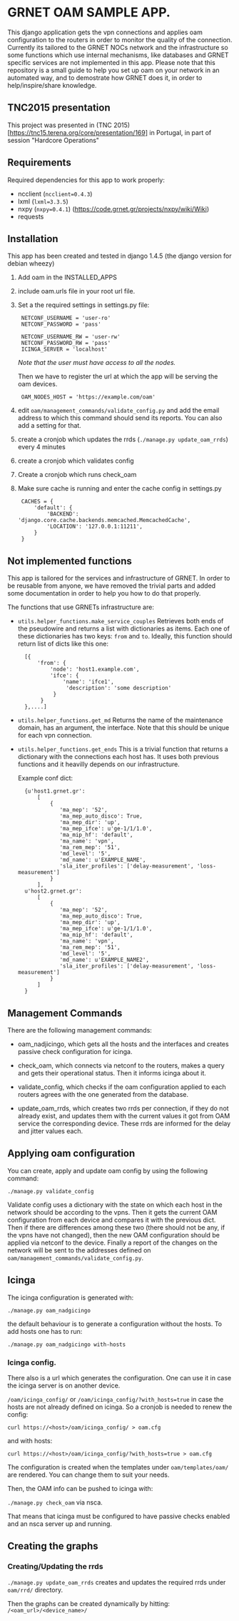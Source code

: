 # GRNET OAM SAMPLE APP.
This django application gets the vpn connections and applies oam configuration
to the routers in order to monitor the quality of the connection. Currently its
tailored to the GRNET NOCs network and the infrastructure so some functions which
use internal mechanisms, like databases and GRNET specific services are not
implemented in this app. Please note that this repository is a small guide to help you
set up oam on your network in an automated way, and to demostrate how GRNET does it, in order
to help/inspire/share knowledge.


## TNC2015 presentation
This project was presented in (TNC 2015)[https://tnc15.terena.org/core/presentation/169] in Portugal, in part of
session "Hardcore Operations"

## Requirements
Required dependencies for this app to work properly:
 - ncclient (`ncclient=0.4.3`)
 - lxml (`lxml=3.3.5`)
 - nxpy (`nxpy=0.4.1`) (https://code.grnet.gr/projects/nxpy/wiki/Wiki)
 - requests

## Installation
This app has been created and tested in django 1.4.5 (the django version for debian wheezy)

1. Add oam in the INSTALLED_APPS
3. include oam.urls file in your root url file.
4. Set a the required settings in settings.py file:

		NETCONF_USERNAME = 'user-ro'
		NETCONF_PASSWORD = 'pass'

		NETCONF_USERNAME_RW = 'user-rw'
		NETCONF_PASSWORD_RW = 'pass'
		ICINGA_SERVER = 'localhost'


	*Note that the user must have access to all the nodes.*

	Then we have to register the url at which the app will be serving the oam devices.

		OAM_NODES_HOST = 'https://example.com/oam'

5. edit `oam/management_commands/validate_config.py` and add the email address to which this command should send its reports. You can also add a setting for that.
6. create a cronjob which updates the rrds (`./manage.py update_oam_rrds`) every 4 minutes
7. create a cronjob which validates config
8. Create a cronjob which runs check_oam
9. Make sure cache is running and enter the cache config in settings.py

		CACHES = {
		    'default': {
		        'BACKEND': 'django.core.cache.backends.memcached.MemcachedCache',
		        'LOCATION': '127.0.0.1:11211',
		    }
		}

## Not implemented functions
This app is tailored for the services and infrastructure of GRNET.
In order to be reusable from anyone, we have removed the trivial parts and added
some documentation in order to help you how to do that properly.

The functions that use GRNETs infrastructure are:

- `utils.helper_functions.make_service_couples`
	Retrieves both ends of the pseudowire and returns a list with dictionaries
	as items. Each one of these dictionaries has two keys: `from` and `to`.
	Ideally, this function should return list of dicts like this one:

	    [{
	        'from': {
	            'node': 'host1.example.com',
	            'ifce': {
	                'name': 'ifce1',
	                 'description': 'some description'
	             }
	         }
	    },....]


- `utils.helper_functions.get_md`
	Returns the name of the maintenance domain, has an argument, the interface.
	Note that this should be unique for each vpn connection.

- `utils.helper_functions.get_ends`
	This is a trivial function that returns a dictionary with the connections
	each host has. It uses both previous functions and it heavilly depends on our
	infrastructure.

	Example conf dict:

	    {u'host1.grnet.gr':
	        [
	            {
	               'ma_mep': '52',
	               'ma_mep_auto_disco': True,
	               'ma_mep_dir': 'up',
	               'ma_mep_ifce': u'ge-1/1/1.0',
	               'ma_mip_hf': 'default',
	               'ma_name': 'vpn',
	               'ma_rem_mep': '51',
	               'md_level': '5',
	               'md_name': u'EXAMPLE_NAME',
	               'sla_iter_profiles': ['delay-measurement', 'loss-measurement']
	            }
	        ],
	    u'host2.grnet.gr':
	        [
	            {
	               'ma_mep': '52',
	               'ma_mep_auto_disco': True,
	               'ma_mep_dir': 'up',
	               'ma_mep_ifce': u'ge-1/1/1.0',
	               'ma_mip_hf': 'default',
	               'ma_name': 'vpn',
	               'ma_rem_mep': '51',
	               'md_level': '5',
	               'md_name': u'EXAMPLE_NAME2',
	               'sla_iter_profiles': ['delay-measurement', 'loss-measurement']
	            }
	        ]
	    }


## Management Commands
There are the following management commands:

- oam_nadjicingo, which gets all the hosts and the interfaces and creates passive check configuration
for icinga.

- check_oam, which connects via netconf to the routers, makes a query and gets their operational status.
Then it informs icinga about it.

- validate_config, which checks if the oam configuration applied to each routers agrees with the one
generated from the database.

- update_oam_rrds, which creates two rrds per connection, if they do not already exist, and updates them with the current values
it got from OAM service the corresponding device. These rrds are informed for the delay and jitter values each.

## Applying oam configuration
You can create, apply and update oam config by using the following command:

`./manage.py validate_config`

Validate config uses a dictionary with the state on which each host in the network should be
according to the vpns. Then it gets the current OAM configuration from each device and compares it with the previous dict.
Then if there are differences among these two (there should not be any, if the vpns have not changed),
then the new OAM configuration should be applied via netconf to the device. Finally a report of the changes on the network will be sent
to the addresses defined on `oam/management_commands/validate_config.py`.

## Icinga
The icinga configuration is generated with:

`./manage.py oam_nadgicingo`

the default behaviour is to generate a configuration without the hosts.
To add hosts one has to run:

`./manage.py oam_nadgicingo with-hosts`

### Icinga config.
There also is a url which generates the configuration. One can use it in case the icinga server
is on another device.

`/oam/icinga_config/` or `/oam/icinga_config/?with_hosts=true` in case the hosts are not already defined on icinga.
So a cronjob is needed to renew the config:

	curl https://<host>/oam/icinga_config/ > oam.cfg

and with hosts:

	curl https://<host>/oam/icinga_config/?with_hosts=true > oam.cfg

The configuration is created when the templates under `oam/templates/oam/` are rendered. You can change them to suit your needs.

Then, the OAM info can be pushed to icinga with:

`./manage.py check_oam` via nsca.

That means that icinga must be configured to have passive checks enabled and
an nsca server up and running.

## Creating the graphs

### Creating/Updating the rrds
`./manage.py update_oam_rrds` creates and updates the required rrds under `oam/rrd/` directory.

Then the graphs can be created dynamically by hitting:
`/<oam_url>/<device_name>/`
